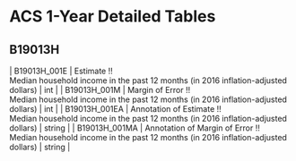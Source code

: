 # ACS 1-Year Detailed Tables

## B19013H

| B19013H_001E | Estimate !!<br>Median household income in the past 12 months (in 2016 inflation-adjusted dollars) | int |
| B19013H_001M | Margin of Error !!<br>Median household income in the past 12 months (in 2016 inflation-adjusted dollars) | int |
| B19013H_001EA | Annotation of Estimate !!<br>Median household income in the past 12 months (in 2016 inflation-adjusted dollars) | string |
| B19013H_001MA | Annotation of Margin of Error !!<br>Median household income in the past 12 months (in 2016 inflation-adjusted dollars) | string |

